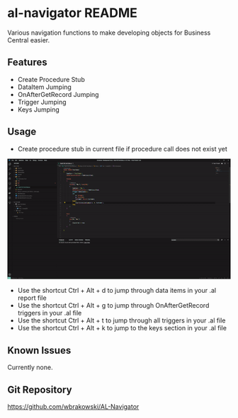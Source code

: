 # al-navigator README

Various navigation functions to make developing objects for Business Central easier.

## Features

- Create Procedure Stub
- DataItem Jumping
- OnAfterGetRecord Jumping
- Trigger Jumping
- Keys Jumping

## Usage

- Create procedure stub in current file if procedure call does not exist yet


![Create Procedure Stub](resources/CreateProcedureStub.gif)



- Use the shortcut Ctrl + Alt + d to jump through data items in your .al report file 
- Use the shortcut Ctrl + Alt + g to jump through OnAfterGetRecord triggers in your .al file 
- Use the shortcut Ctrl + Alt + t to jump through all triggers in your .al file 
- Use the shortcut Ctrl + Alt + k to jump to the keys section in your .al file 

## Known Issues

Currently none.

## Git Repository

https://github.com/wbrakowski/AL-Navigator